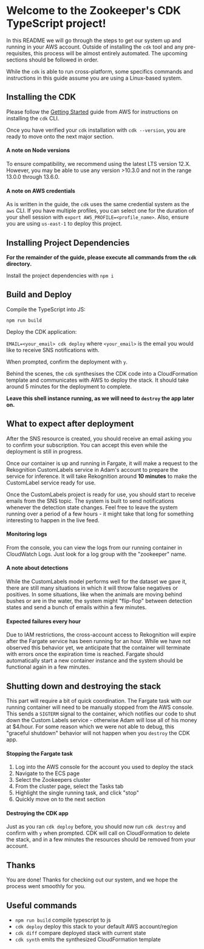 # Welcome to the Zookeeper's CDK TypeScript project!

In this README we will go through the steps to get our system up and running in your AWS account. Outside of installing
the `cdk` tool and any pre-requisites, this process will be almost entirely automated. The upcoming sections should be
followed in order.

While the `cdk` is able to run cross-platform, some specifics commands and instructions in this guide assume you are
using a Linux-based system.

## Installing the CDK

Please follow the [Getting Started](https://docs.aws.amazon.com/cdk/latest/guide/getting_started.html) guide from AWS
for instructions on installing the `cdk` CLI.

Once you have verified your `cdk` installation with `cdk --version`, you are ready to move onto the next major section.

#### A note on Node versions
To ensure compatibility, we recommend using the latest LTS version 12.X. However, you may be 
able to use any version >10.3.0 and not in the range 13.0.0 through 13.6.0.

#### A note on AWS credentials
As is written in the guide, the `cdk` uses the same credential system as the `aws` CLI. If you have multiple profiles,
you can select one for the duration of your shell session with `export AWS_PROFILE=<profile_name>`. Also, ensure
you are using `us-east-1` to deploy this project.

## Installing Project Dependencies
**For the remainder of the guide, please execute all commands from the `cdk` directory.**

Install the project dependencies with `npm i`

## Build and Deploy
Compile the TypeScript into JS:

`npm run build`

Deploy the CDK application:

`EMAIL=<your_email> cdk deploy` where `<your_email>` is the email you would like to receive SNS notifications with.

When prompted, confirm the deployment with `y`.

Behind the scenes, the `cdk` synthesises the CDK code into a CloudFormation template and communicates with AWS to deploy
the stack. It should take around 5 minutes for the deployment to complete.

**Leave this shell instance running, as we will need to `destroy` the app later on.**

## What to expect after deployment
After the SNS resource is created, you should receive an email asking you to confirm your subscription. You can accept
this even while the deployment is still in progress.

Once our container is up and running in Fargate, it will make a request to the Rekognition CustomLabels service in Adam's
account to prepare the service for inference. It will take Rekognition around **10 minutes** to make the CustomLabel
service ready for use.

Once the CustomLabels project is ready for use, you should start to receive emails from the SNS topic. The system is 
built to send notifications whenever the detection state changes. Feel free to leave the system running over a period of
a few hours - it might take that long for something interesting to happen in the live feed.

#### Monitoring logs
From the console, you can view the logs from our running container in CloudWatch Logs. Just look for a log group with
the "zookeeper" name.

#### A note about detections
While the CustomLabels model performs well for the dataset we gave it, there are still many situations in which it will
throw false negatives or positives. In some situations, like when the animals are moving behind bushes or are in the 
water, the system might "flip-flop" between detection states and send a bunch of emails within a few minutes.

#### Expected failures every hour
Due to IAM restrictions, the cross-account access to Rekognition will expire after the Fargate service has been running
for an hour. While we have not observed this behavior yet, we anticipate that the container will terminate with errors
once the expiration time is reached. Fargate should automatically start a new container instance and the system should
be functional again in a few minutes. 

## Shutting down and destroying the stack
This part will require a bit of quick coordination. The Fargate task with our running container will need to be manually
stopped from the AWS console. This sends a `SIGTERM` signal to the container, which notifies our code to shut down the
Custom Labels service - otherwise Adam will lose all of his money at $4/hour. For some reason which we were not able to
debug, this "graceful shutdown" behavior will not happen when you `destroy` the CDK app.

#### Stopping the Fargate task
1. Log into the AWS console for the account you used to deploy the stack
2. Navigate to the ECS page
3. Select the Zookeepers cluster
4. From the cluster page, select the Tasks tab
5. Highlight the single running task, and click "stop"
6. Quickly move on to the next section

#### Destroying the CDK app
Just as you ran `cdk deploy` before, you should now run `cdk destroy` and confirm with `y` when prompted. CDK will call
on CloudFormation to delete the stack, and in a few minutes the resources should be removed from your account.

## Thanks
You are done! Thanks for checking out our system, and we hope the process went smoothly for you. 

## Useful commands

 * `npm run build`   compile typescript to js
 * `cdk deploy`      deploy this stack to your default AWS account/region
 * `cdk diff`        compare deployed stack with current state
 * `cdk synth`       emits the synthesized CloudFormation template
